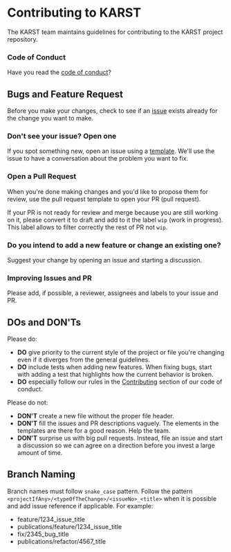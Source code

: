 # Contributing to KARST

The KARST team maintains guidelines for contributing to the KARST project repository.

### Code of Conduct

Have you read the [code of conduct](https://github.com/horuslabsio/karst-core/blob/master/CODE_OF_CONDUCT.md)?

## Bugs and Feature Request

Before you make your changes, check to see if an [issue](https://github.com/horuslabsio/karst-coreissues) exists already for the change you want to make.

### Don't see your issue? Open one

If you spot something new, open an issue using a [template](https://github.com/horuslabsio/karst-core/issues/new/choose). We'll use the issue to have a conversation about the problem you want to fix.

### Open a Pull Request

When you're done making changes and you'd like to propose them for review, use the pull request template to open your PR (pull request).

If your PR is not ready for review and merge because you are still working on it, please convert it to draft and add to it the label `wip` (work in progress). This label allows to filter correctly the rest of PR not `wip`.

### Do you intend to add a new feature or change an existing one?

Suggest your change by opening an issue and starting a discussion.

### Improving Issues and PR

Please add, if possible, a reviewer, assignees and labels to your issue and PR.

## DOs and DON'Ts

Please do:

- **DO** give priority to the current style of the project or file you're changing even if it diverges from the general guidelines.
- **DO** include tests when adding new features. When fixing bugs, start with adding a test that highlights how the current behavior is broken.
- **DO** especially follow our rules in the [Contributing](https://github.com/horuslabsio/karst-core/master/CODE_OF_CONDUCT.md#contributing) section of our code of conduct.

Please do not:

- **DON'T** create a new file without the proper file header.
- **DON'T** fill the issues and PR descriptions vaguely. The elements in the templates are there for a good reason. Help the team.
- **DON'T** surprise us with big pull requests. Instead, file an issue and start a discussion so we can agree on a direction before you invest a large amount of time.

## Branch Naming

Branch names must follow `snake_case` pattern. Follow the pattern `<projectIfAny>/<typeOfTheChange>/<issueNo>_<title>` when it is possible and add issue reference if applicable. For example:

- feature/1234_issue_title
- publications/feature/1234_issue_title
- fix/2345_bug_title
- publications/refactor/4567_title
